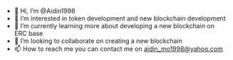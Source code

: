 - 👋 Hi, I’m @Aidin1998
- 👀 I’m interested in token development and new blockchain development
- 🌱 I’m currently learning more about developing a new blockchain on ERC base
- 💞️ I’m looking to collaborate on creating a new blockchain
- 📫 How to reach me you can contact me on aidin_mo1998@yahoo.com

<!---
Aidin1998/Aidin1998 is a ✨ special ✨ repository because its `README.md` (this file) appears on your GitHub profile.
You can click the Preview link to take a look at your changes.
--->
